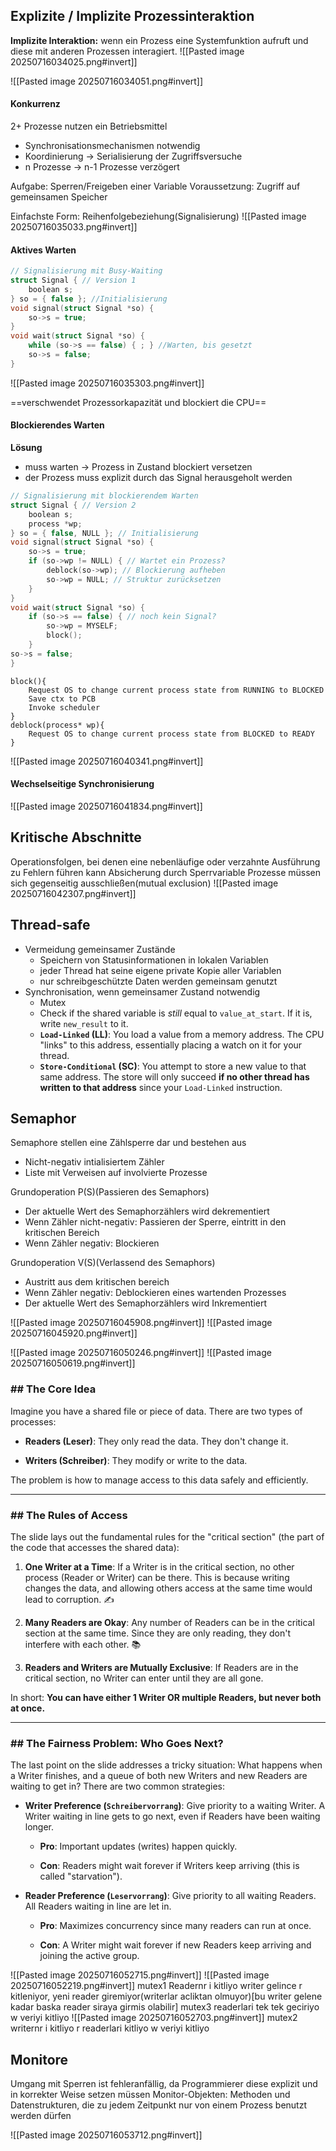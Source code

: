 ## Explizite / Implizite Prozessinteraktion
**Implizite Interaktion:** wenn ein Prozess eine Systemfunktion aufruft und diese mit anderen Prozessen interagiert.
![[Pasted image 20250716034025.png#invert]]

![[Pasted image 20250716034051.png#invert]]


#### Konkurrenz
2+ Prozesse nutzen ein Betriebsmittel
- Synchronisationsmechanismen notwendig 
- Koordinierung -> Serialisierung der Zugriffsversuche
- n Prozesse -> n-1 Prozesse verzögert

Aufgabe: Sperren/Freigeben einer Variable
Voraussetzung: Zugriff auf gemeinsamen Speicher

Einfachste Form: Reihenfolgebeziehung(Signalisierung)
![[Pasted image 20250716035033.png#invert]]


#### Aktives Warten
```c
// Signalisierung mit Busy-Waiting
struct Signal { // Version 1
	boolean s;
} so = { false }; //Initialisierung
void signal(struct Signal *so) {
	so->s = true;
}
void wait(struct Signal *so) {
	while (so->s == false) { ; } //Warten, bis gesetzt
	so->s = false;
}
```
![[Pasted image 20250716035303.png#invert]]

==verschwendet Prozessorkapazität und blockiert die CPU==


#### Blockierendes Warten
**Lösung**
- muss warten -> Prozess in Zustand blockiert versetzen
- der Prozess muss explizit durch das Signal herausgeholt werden
```c
// Signalisierung mit blockierendem Warten
struct Signal { // Version 2
	boolean s;
	process *wp;
} so = { false, NULL }; // Initialisierung
void signal(struct Signal *so) {
	so->s = true;
	if (so->wp != NULL) { // Wartet ein Prozess?
		deblock(so->wp); // Blockierung aufheben
		so->wp = NULL; // Struktur zurücksetzen
	}
}
void wait(struct Signal *so) {
	if (so->s == false) { // noch kein Signal?
		so->wp = MYSELF;
		block();
	}
so->s = false;
}
```
```pseudo
block(){
	Request OS to change current process state from RUNNING to BLOCKED
	Save ctx to PCB
	Invoke scheduler
}
deblock(process* wp){
	Request OS to change current process state from BLOCKED to READY
}
```

![[Pasted image 20250716040341.png#invert]]

#### Wechselseitige Synchronisierung
![[Pasted image 20250716041834.png#invert]]



## Kritische Abschnitte
Operationsfolgen, bei denen eine nebenläufige oder verzahnte Ausführung zu Fehlern führen kann
Absicherung durch Sperrvariable
Prozesse müssen sich gegenseitig ausschließen(mutual exclusion)
![[Pasted image 20250716042307.png#invert]]


## Thread-safe
- Vermeidung gemeinsamer Zustände
	- Speichern von Statusinformationen in lokalen Variablen
	- jeder Thread hat seine eigene private Kopie aller Variablen
	- nur schreibgeschützte Daten werden gemeinsam genutzt
- Synchronisation, wenn gemeinsamer Zustand notwendig
	- Mutex
	- Check if the shared variable is _still_ equal to `value_at_start`. If it is, write `new_result` to it.
	- **`Load-Linked` (LL)**: You load a value from a memory address. The CPU "links" to this address, essentially placing a watch on it for your thread.
	- **`Store-Conditional` (SC)**: You attempt to store a new value to that same address. The store will only succeed **if no other thread has written to that address** since your `Load-Linked` instruction.



## Semaphor
Semaphore stellen eine Zählsperre dar und bestehen aus
- Nicht-negativ intialisiertem Zähler
- Liste mit Verweisen auf involvierte Prozesse

Grundoperation P(S)(Passieren des Semaphors)
- Der aktuelle Wert des Semaphorzählers wird dekrementiert
- Wenn Zähler nicht-negativ: Passieren der Sperre, eintritt in den kritischen Bereich
- Wenn Zähler negativ: Blockieren

Grundoperation V(S)(Verlassend des Semaphors)
- Austritt aus dem kritischen bereich
- Wenn Zähler negativ: Deblockieren eines wartenden Prozesses
- Der aktuelle Wert des Semaphorzählers wird Inkrementiert

![[Pasted image 20250716045908.png#invert]]
![[Pasted image 20250716045920.png#invert]]

![[Pasted image 20250716050246.png#invert]]
![[Pasted image 20250716050619.png#invert]]
### ## The Core Idea

Imagine you have a shared file or piece of data. There are two types of processes:

- **Readers (Leser)**: They only read the data. They don't change it.
    
- **Writers (Schreiber)**: They modify or write to the data.
    

The problem is how to manage access to this data safely and efficiently.

---

### ## The Rules of Access

The slide lays out the fundamental rules for the "critical section" (the part of the code that accesses the shared data):

1. **One Writer at a Time**: If a Writer is in the critical section, no other process (Reader or Writer) can be there. This is because writing changes the data, and allowing others access at the same time would lead to corruption. ✍️
    
2. **Many Readers are Okay**: Any number of Readers can be in the critical section at the same time. Since they are only reading, they don't interfere with each other. 📚
    
3. **Readers and Writers are Mutually Exclusive**: If Readers are in the critical section, no Writer can enter until they are all gone.
    

In short: **You can have either 1 Writer OR multiple Readers, but never both at once.**

---

### ## The Fairness Problem: Who Goes Next?

The last point on the slide addresses a tricky situation: What happens when a Writer finishes, and a queue of both new Writers and new Readers are waiting to get in? There are two common strategies:

- **Writer Preference (`Schreibervorrang`)**: Give priority to a waiting Writer. A Writer waiting in line gets to go next, even if Readers have been waiting longer.
    
    - **Pro**: Important updates (writes) happen quickly.
        
    - **Con**: Readers might wait forever if Writers keep arriving (this is called "starvation").
        
- **Reader Preference (`Leservorrang`)**: Give priority to all waiting Readers. All Readers waiting in line are let in.
    
    - **Pro**: Maximizes concurrency since many readers can run at once.
        
    - **Con**: A Writer might wait forever if new Readers keep arriving and joining the active group.

![[Pasted image 20250716052715.png#invert]]
![[Pasted image 20250716052219.png#invert]]
mutex1 Readernr i kitliyo
writer gelince r kitleniyor, yeni reader giremiyor(writerlar acliktan olmuyor)\[bu writer gelene kadar baska reader siraya girmis olabilir\]
mutex3 readerlari tek tek geciriyo
w veriyi kitliyo
![[Pasted image 20250716052703.png#invert]]
mutex2 writernr i kitliyo
r readerlari kitliyo
w veriyi kitliyo

## Monitore
Umgang mit Sperren ist fehleranfällig, da Programmierer diese explizit und in korrekter Weise setzen müssen
Monitor-Objekten: Methoden und Datenstrukturen, die zu jedem Zeitpunkt nur von einem Prozess benutzt werden dürfen

![[Pasted image 20250716053712.png#invert]]

